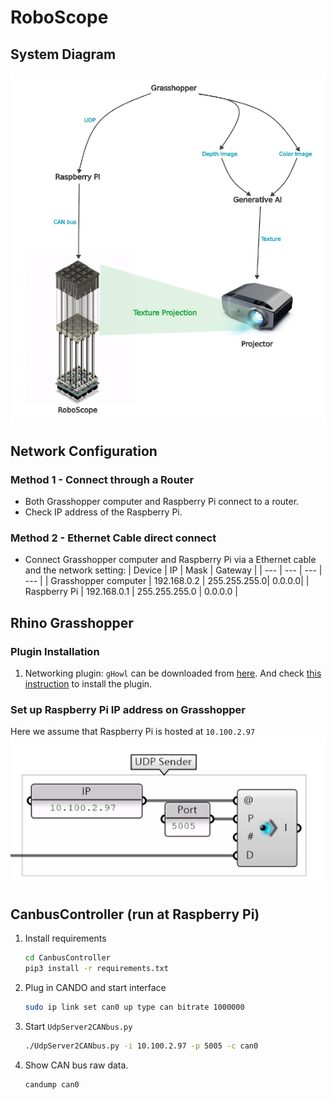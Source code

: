 # RoboScope
## System Diagram
![image](./docs/sys-diagram.png)
## Network Configuration
### Method 1 - Connect through a Router 
- Both Grasshopper computer and Raspberry Pi connect to a router.
- Check IP address of the Raspberry Pi.
### Method 2 - Ethernet Cable direct connect 
- Connect Grasshopper computer and Raspberry Pi via a Ethernet cable and the network setting:
  | Device |   IP  |  Mask | Gateway |
  |  ---   |  ---  |  ---  |   ---   |
  | Grasshopper computer | 192.168.0.2 | 255.255.255.0| 0.0.0.0|
  | Raspberry Pi | 192.168.0.1 | 255.255.255.0 | 0.0.0.0 |
## Rhino Grasshopper
### Plugin Installation
1. Networking plugin: `gHowl` can be downloaded from [here](https://www.food4rhino.com/en/app/ghowl). And check [this instruction](https://www.food4rhino.com/en/faq#users-install-grasshopper-plugin) to install the plugin.

### Set up Raspberry Pi IP address on Grasshopper
Here we assume that Raspberry Pi is hosted at `10.100.2.97`
![image](./docs//Grasshopper_ip_setup.png)

## CanbusController (run at Raspberry Pi)
1. Install requirements
    ``` bash
    cd CanbusController
    pip3 install -r requirements.txt
    ```
2. Plug in CANDO and start interface
    ``` bash
    sudo ip link set can0 up type can bitrate 1000000
    ```
3. Start `UdpServer2CANbus.py`
    ``` bash
    ./UdpServer2CANbus.py -i 10.100.2.97 -p 5005 -c can0
    ```
4. Show CAN bus raw data.
    ``` bash
    candump can0
    ```